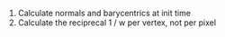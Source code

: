 1. Calculate normals and barycentrics at init time
2. Calculate the reciprecal 1 / w per vertex, not per pixel
